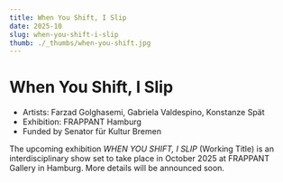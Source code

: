 ```yaml
---
title: When You Shift, I Slip
date: 2025-10
slug: when-you-shift-i-slip
thumb: ./_thumbs/when-you-shift.jpg
---
```


# When You Shift, I Slip

- Artists: Farzad Golghasemi, Gabriela Valdespino, Konstanze Spät
- Exhibition: FRAPPANT Hamburg
- Funded by Senator für Kultur Bremen

The upcoming exhibition *WHEN YOU SHIFT, I SLIP* (Working Title) is an interdisciplinary show set to take place in October 2025 at FRAPPANT Gallery in Hamburg.
More details will be announced soon.
